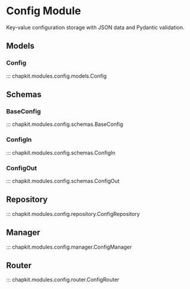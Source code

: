 # Config Module

Key-value configuration storage with JSON data and Pydantic validation.

## Models

### Config

::: chapkit.modules.config.models.Config

## Schemas

### BaseConfig

::: chapkit.modules.config.schemas.BaseConfig

### ConfigIn

::: chapkit.modules.config.schemas.ConfigIn

### ConfigOut

::: chapkit.modules.config.schemas.ConfigOut

## Repository

::: chapkit.modules.config.repository.ConfigRepository

## Manager

::: chapkit.modules.config.manager.ConfigManager

## Router

::: chapkit.modules.config.router.ConfigRouter
